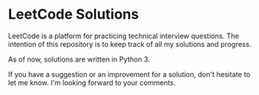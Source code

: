 # LeetCode Solutions

LeetCode is a platform for practicing technical interview questions. The intention of this repository is to keep track of all my solutions and progress.

As of now, solutions are written in Python 3.

If you have a suggestion or an improvement for a solution, don't hesitate to let me know. I'm looking forward to your comments.
